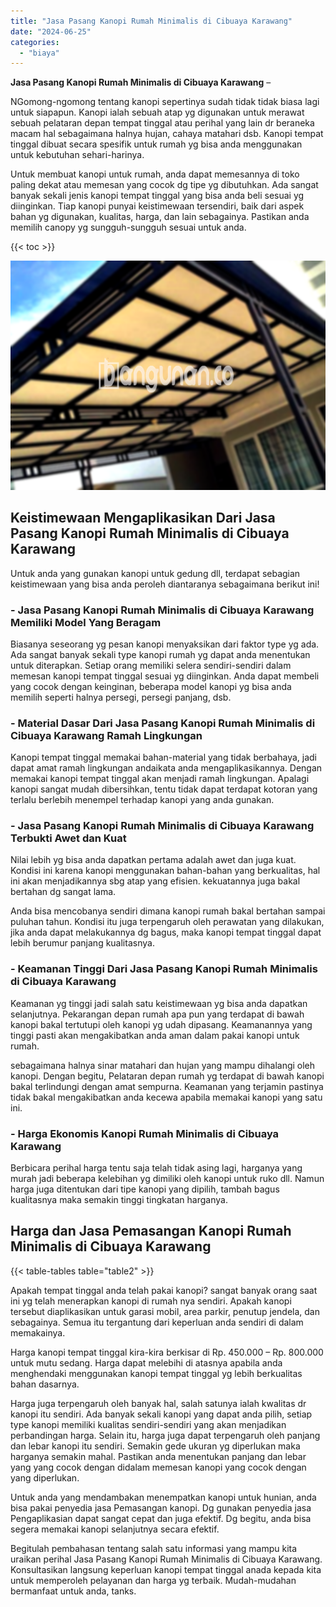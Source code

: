 ```yaml
---
title: "Jasa Pasang Kanopi Rumah Minimalis di Cibuaya Karawang"
date: "2024-06-25"
categories: 
  - "biaya"
---
```


**Jasa Pasang Kanopi Rumah Minimalis di Cibuaya Karawang** –

NGomong-ngomong tentang kanopi sepertinya sudah tidak tidak biasa lagi untuk siapapun. Kanopi ialah sebuah atap yg digunakan untuk merawat sebuah pelataran depan tempat tinggal atau perihal yang lain dr beraneka macam hal sebagaimana halnya hujan, cahaya matahari dsb. Kanopi tempat tinggal dibuat secara spesifik untuk rumah yg bisa anda menggunakan untuk kebutuhan sehari-harinya.

Untuk membuat kanopi untuk rumah, anda dapat memesannya di toko paling dekat atau memesan yang cocok dg tipe yg dibutuhkan. Ada sangat banyak sekali jenis kanopi tempat tinggal yang bisa anda beli sesuai yg diinginkan. Tiap kanopi punyai keistimewaan tersendiri, baik dari aspek bahan yg digunakan, kualitas, harga, dan lain sebagainya. Pastikan anda memilih canopy yg sungguh-sungguh sesuai untuk anda.

{{< toc >}}

![Jasa Pasang Kanopi Rumah Minimalis di Cibuaya Karawang](/images/harga-kanopi-minimalis-30.png)

## Keistimewaan Mengaplikasikan Dari Jasa Pasang Kanopi Rumah Minimalis di Cibuaya Karawang

Untuk anda yang gunakan kanopi untuk gedung dll, terdapat sebagian keistimewaan yang bisa anda peroleh diantaranya sebagaimana berikut ini!

### \- Jasa Pasang Kanopi Rumah Minimalis di Cibuaya Karawang Memiliki Model Yang Beragam

Biasanya seseorang yg pesan kanopi menyaksikan dari faktor type yg ada. Ada sangat banyak sekali type kanopi rumah yg dapat anda menentukan untuk diterapkan. Setiap orang memiliki selera sendiri-sendiri dalam memesan kanopi tempat tinggal sesuai yg diinginkan. Anda dapat membeli yang cocok dengan keinginan, beberapa model kanopi yg bisa anda memilih seperti halnya persegi, persegi panjang, dsb.

### \- Material Dasar Dari Jasa Pasang Kanopi Rumah Minimalis di Cibuaya Karawang Ramah Lingkungan

Kanopi tempat tinggal memakai bahan-material yang tidak berbahaya, jadi dapat amat ramah lingkungan andaikata anda mengaplikasikannya. Dengan memakai kanopi tempat tinggal akan menjadi ramah lingkungan. Apalagi kanopi sangat mudah dibersihkan, tentu tidak dapat terdapat kotoran yang terlalu berlebih menempel terhadap kanopi yang anda gunakan.

### \- Jasa Pasang Kanopi Rumah Minimalis di Cibuaya Karawang Terbukti Awet dan Kuat

Nilai lebih yg bisa anda dapatkan pertama adalah awet dan juga kuat. Kondisi ini karena kanopi menggunakan bahan-bahan yang berkualitas, hal ini akan menjadikannya sbg atap yang efisien. kekuatannya juga bakal bertahan dg sangat lama.

Anda bisa mencobanya sendiri dimana kanopi rumah bakal bertahan sampai puluhan tahun. Kondisi itu juga terpengaruh oleh perawatan yang dilakukan, jika anda dapat melakukannya dg bagus, maka kanopi tempat tinggal dapat lebih berumur panjang kualitasnya.

### \- Keamanan Tinggi Dari Jasa Pasang Kanopi Rumah Minimalis di Cibuaya Karawang

Keamanan yg tinggi jadi salah satu keistimewaan yg bisa anda dapatkan selanjutnya. Pekarangan depan rumah apa pun yang terdapat di bawah kanopi bakal tertutupi oleh kanopi yg udah dipasang. Keamanannya yang tinggi pasti akan mengakibatkan anda aman dalam pakai kanopi untuk rumah.

sebagaimana halnya sinar matahari dan hujan yang mampu dihalangi oleh kanopi. Dengan begitu, Pelataran depan rumah yg terdapat di bawah kanopi bakal terlindungi dengan amat sempurna. Keamanan yang terjamin pastinya tidak bakal mengakibatkan anda kecewa apabila memakai kanopi yang satu ini.

### \- Harga Ekonomis Kanopi Rumah Minimalis di Cibuaya Karawang

Berbicara perihal harga tentu saja telah tidak asing lagi, harganya yang murah jadi beberapa kelebihan yg dimiliki oleh kanopi untuk ruko dll. Namun harga juga ditentukan dari tipe kanopi yang dipilih, tambah bagus kualitasnya maka semakin tinggi tingkatan harganya.

## Harga dan Jasa Pemasangan Kanopi Rumah Minimalis di Cibuaya Karawang

{{< table-tables table="table2" >}}

Apakah tempat tinggal anda telah pakai kanopi? sangat banyak orang saat ini yg telah menerapkan kanopi di rumah nya sendiri. Apakah kanopi tersebut diaplikasikan untuk garasi mobil, area parkir, penutup jendela, dan sebagainya. Semua itu tergantung dari keperluan anda sendiri di dalam memakainya.

Harga kanopi tempat tinggal kira-kira berkisar di Rp. 450.000 – Rp. 800.000 untuk mutu sedang. Harga dapat melebihi di atasnya apabila anda menghendaki menggunakan kanopi tempat tinggal yg lebih berkualitas bahan dasarnya.

Harga juga terpengaruh oleh banyak hal, salah satunya ialah kwalitas dr kanopi itu sendiri. Ada banyak sekali kanopi yang dapat anda pilih, setiap type kanopi memiliki kualitas sendiri-sendiri yang akan menjadikan perbandingan harga. Selain itu, harga juga dapat terpengaruh oleh panjang dan lebar kanopi itu sendiri. Semakin gede ukuran yg diperlukan maka harganya semakin mahal. Pastikan anda menentukan panjang dan lebar yang yang cocok dengan didalam memesan kanopi yang cocok dengan yang diperlukan.

Untuk anda yang mendambakan menempatkan kanopi untuk hunian, anda bisa pakai penyedia jasa Pemasangan kanopi. Dg gunakan penyedia jasa Pengaplikasian dapat sangat cepat dan juga efektif. Dg begitu, anda bisa segera memakai kanopi selanjutnya secara efektif.

Begitulah pembahasan tentang salah satu informasi yang mampu kita uraikan perihal Jasa Pasang Kanopi Rumah Minimalis di Cibuaya Karawang. Konsultasikan langsung keperluan kanopi tempat tinggal anada kepada kita untuk memperoleh pelayanan dan harga yg terbaik. Mudah-mudahan bermanfaat untuk anda, tanks.
